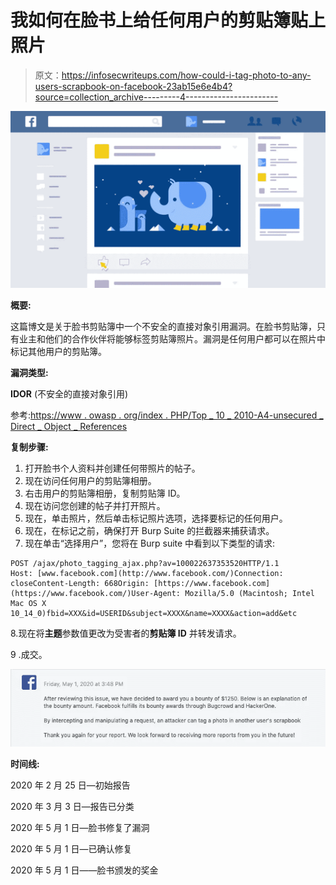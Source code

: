 # 我如何在脸书上给任何用户的剪贴簿贴上照片

> 原文：<https://infosecwriteups.com/how-could-i-tag-photo-to-any-users-scrapbook-on-facebook-23ab15e6e4b4?source=collection_archive---------4----------------------->

![](img/68c43cf3709ecfd8c938ec0e8453bd73.png)

**概要:**

这篇博文是关于脸书剪贴簿中一个不安全的直接对象引用漏洞。在脸书剪贴簿，只有业主和他们的合作伙伴将能够标签剪贴簿照片。漏洞是任何用户都可以在照片中标记其他用户的剪贴簿。

**漏洞类型:**

**IDOR** (不安全的直接对象引用)

参考:[https://www . owasp . org/index . PHP/Top _ 10 _ 2010-A4-unsecured _ Direct _ Object _ References](https://www.owasp.org/index.php/Top_10_2010-A4-Insecure_Direct_Object_References)

**复制步骤:**

1.  打开脸书个人资料并创建任何带照片的帖子。
2.  现在访问任何用户的剪贴簿相册。
3.  右击用户的剪贴簿相册，复制剪贴簿 ID。
4.  现在访问您创建的帖子并打开照片。
5.  现在，单击照片，然后单击标记照片选项，选择要标记的任何用户。
6.  现在，在标记之前，确保打开 Burp Suite 的拦截器来捕获请求。
7.  现在单击“选择用户”，您将在 Burp suite 中看到以下类型的请求:

```
POST /ajax/photo_tagging_ajax.php?av=100022637353520HTTP/1.1
Host: [www.facebook.com](http://www.facebook.com/)Connection: closeContent-Length: 668Origin: [https://www.facebook.com](https://www.facebook.com/)User-Agent: Mozilla/5.0 (Macintosh; Intel Mac OS X 10_14_0)fbid=XXX&id=USERID&subject=XXXX&name=XXXX&action=add&etc
```

8.现在将**主题**参数值更改为受害者的**剪贴簿 ID** 并转发请求。

9 .成交。

![](img/5af2b6d4bb445c5768e8f943859a63f9.png)

**时间线:**

2020 年 2 月 25 日—初始报告

2020 年 3 月 3 日—报告已分类

2020 年 5 月 1 日—脸书修复了漏洞

2020 年 5 月 1 日—已确认修复

2020 年 5 月 1 日——脸书颁发的奖金